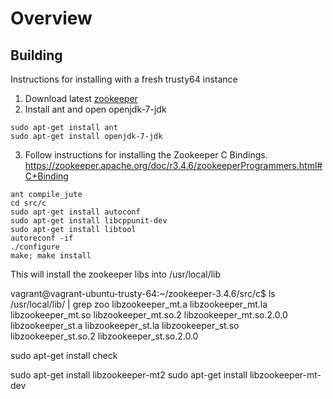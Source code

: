 # Overview

## Building

Instructions for installing with a fresh trusty64 instance

1. Download latest [zookeeper](https://zookeeper.apache.org/)
2. Install ant and open openjdk-7-jdk

```
sudo apt-get install ant
sudo apt-get install openjdk-7-jdk
```

3. Follow instructions for installing the Zookeeper C Bindings. https://zookeeper.apache.org/doc/r3.4.6/zookeeperProgrammers.html#C+Binding

```
ant compile_jute
cd src/c
sudo apt-get install autoconf
sudo apt-get install libcppunit-dev
sudo apt-get install libtool
autoreconf -if
./configure
make; make install
```

This will install the zookeeper libs into /usr/local/lib

vagrant@vagrant-ubuntu-trusty-64:~/zookeeper-3.4.6/src/c$ ls /usr/local/lib/ | grep zoo
libzookeeper_mt.a
libzookeeper_mt.la
libzookeeper_mt.so
libzookeeper_mt.so.2
libzookeeper_mt.so.2.0.0
libzookeeper_st.a
libzookeeper_st.la
libzookeeper_st.so
libzookeeper_st.so.2
libzookeeper_st.so.2.0.0

sudo apt-get install check

sudo apt-get install libzookeeper-mt2
sudo apt-get install libzookeeper-mt-dev

